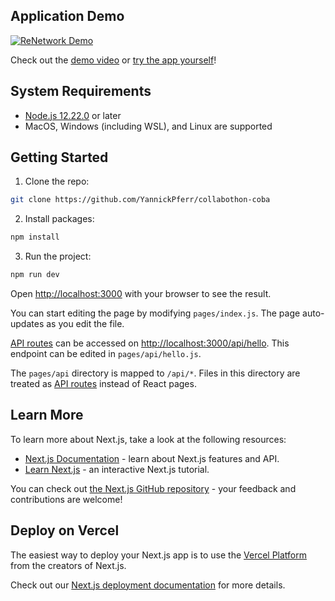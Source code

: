 ## Application Demo
[![ReNetwork Demo](http://img.youtube.com/vi/mr9WcN4rklQ/0.jpg)](http://www.youtube.com/watch?v=mr9WcN4rklQ "ReNetwork Demo")

Check out the [demo video](http://www.youtube.com/watch?v=mr9WcN4rklQ) or [try the app yourself](http://collabothon-coba.vercel.app)!

## System Requirements
- [Node.js 12.22.0](https://nodejs.org/en) or later
- MacOS, Windows (including WSL), and Linux are supported

## Getting Started

1. Clone the repo:
```bash
git clone https://github.com/YannickPferr/collabothon-coba
```

2. Install packages:
```bash
npm install
```

3. Run the project:
```bash
npm run dev
```
Open [http://localhost:3000](http://localhost:3000) with your browser to see the result.

You can start editing the page by modifying `pages/index.js`. The page auto-updates as you edit the file.

[API routes](https://nextjs.org/docs/api-routes/introduction) can be accessed on [http://localhost:3000/api/hello](http://localhost:3000/api/hello). This endpoint can be edited in `pages/api/hello.js`.

The `pages/api` directory is mapped to `/api/*`. Files in this directory are treated as [API routes](https://nextjs.org/docs/api-routes/introduction) instead of React pages.

## Learn More

To learn more about Next.js, take a look at the following resources:

- [Next.js Documentation](https://nextjs.org/docs) - learn about Next.js features and API.
- [Learn Next.js](https://nextjs.org/learn) - an interactive Next.js tutorial.

You can check out [the Next.js GitHub repository](https://github.com/vercel/next.js/) - your feedback and contributions are welcome!

## Deploy on Vercel

The easiest way to deploy your Next.js app is to use the [Vercel Platform](https://vercel.com/new?utm_medium=default-template&filter=next.js&utm_source=create-next-app&utm_campaign=create-next-app-readme) from the creators of Next.js.

Check out our [Next.js deployment documentation](https://nextjs.org/docs/deployment) for more details.
